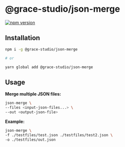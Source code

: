 # @grace-studio/json-merge

[![npm version](https://badge.fury.io/js/@grace-studio%2Fjson-merge.svg)](https://www.npmjs.com/package/@grace-studio/json-merge)

## Installation

```bash
npm i -g @grace-studio/json-merge

# or

yarn global add @grace-studio/json-merge
```

## Usage

**Merge multiple JSON files:**

```bash
json-merge \
--files <input-json-files...> \
--out <output-json-file>
```

**Example:**

```bash
json-merge \
-f ./testfiles/test.json ./testfiles/test2.json \
-o ./testfiles/out.json
```

